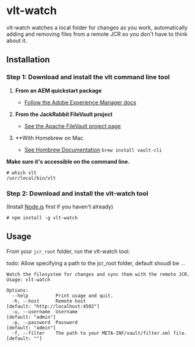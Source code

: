 vlt-watch
=========

vlt-watch watches a local folder for changes as you work, automatically adding and removing files from a remote JCR so you don't have to think about it.

Installation
------------

### Step 1: Download and install the vlt command line tool

1. **From an AEM quickstart package**

    * [Follow the Adobe Experience Manager docs](http://dev.day.com/docs/en/crx/current/how_to/how_to_use_the_vlttool.html#Installing%20the%20vlt%20tool)

1. **From the JackRabbit FileVault project**

    * [See the Apache FileVault project page](http://jackrabbit.apache.org/filevault/)

1. **With Homebrew on Mac

    * [See Hombrew Documentation](brew.sh) `brew install vault-cli`

**Make sure it's accessible on the command line.**

```
# which vlt
/usr/local/bin/vlt
```

### Step 2: Download and install the vlt-watch tool

(Install [Node.js](https://nodejs.org) first if you haven't already)

```
# npm install -g vlt-watch
```

Usage
-----

From your ```jcr_root``` folder, run the vlt-watch tool.

todo: Allow specifying a path to the jcr_root folder, default shoudl be ```.```.

```
Watch the filesystem for changes and sync them with the remote JCR.
Usage: vlt-watch

Options:
  --help          Print usage and quit.                           
  -h, --host      Remote host                                       [default: "http://localhost:4502"]
  -u, --username  Username                                          [default: "admin"]
  -p, --password  Password                                          [default: "admin"]
  -f, --filter    The path to your META-INF/vault/filter.xml file.  [default: ""]
```
